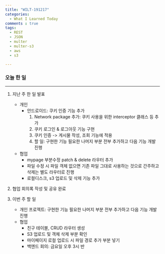 ```yaml
---
title: "WILT-191217"
categories:
  - What I Learned Today
comments : true
tags:
  - REST
  - JSON
  - multer
  - multer-s3
  - aws
  - s3

---
```



### 오늘 한 일
----

1. 지난 주 한 일 발표
    - 개인
        - 안드로이드: 쿠키 인증 기능 추가
            1. Network package 추가: 쿠키 사용을 위한 interceptor 클래스 등 추가
            2. 쿠키 로그인 & 로그아웃 기능 구현
            3. 쿠키 인증 -> 게시물 작성, 조회 기능에 적용
            4. 할 일: 구현한 기능 필요한 나머지 부분 전부 추가하고 다음 기능 개발 진행<br>
    - 협업
        - mypage 부분수정 patch & delete 라우터 추가
        - 파일 수정 시 파일 객체 없으면 기존 파일 그대로 사용하는 것으로 간주하고 삭제는 별도 라우터로 진행
        - 로컬디스크, s3 업로드 및 삭제 기능 추가<br>

2. 협업 회의록 작성 및 공유 완료<br>

3. 이번 주 할 일
    - 개인 프로젝트: 구현한 기능 필요한 나머지 부분 전부 추가하고 다음 기능 개발 진행
    - 협업
      - 친구 테이블, CRUD 라우터 생성
      - S3 업로드 및 객체 삭제 부분 확인
      - 마이페이지 로컬 업로드 시 파일 경로 추가 부분 넣기
      - 백엔드 회의: 금요일 오후 3시 반<br>

